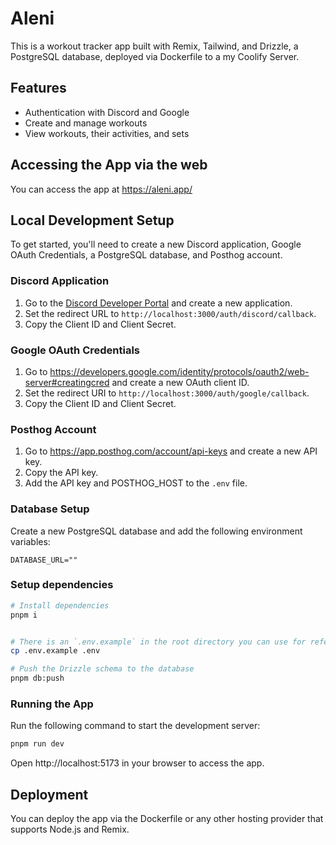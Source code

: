 # Aleni

This is a workout tracker app built with Remix, Tailwind, and Drizzle, a PostgreSQL database, deployed via Dockerfile to a my Coolify Server.

## Features

- Authentication with Discord and Google
- Create and manage workouts
- View workouts, their activities, and sets


## Accessing the App via the web

You can access the app at https://aleni.app/

## Local Development Setup

To get started, you'll need to create a new Discord application, Google OAuth Credentials, a PostgreSQL database, and Posthog account.

### Discord Application

1. Go to the [Discord Developer Portal](https://discord.com/developers/applications) and create a new application.
2. Set the redirect URL to `http://localhost:3000/auth/discord/callback`.
3. Copy the Client ID and Client Secret.

### Google OAuth Credentials

1. Go to https://developers.google.com/identity/protocols/oauth2/web-server#creatingcred and create a new OAuth client ID.
2. Set the redirect URI to `http://localhost:3000/auth/google/callback`.
3. Copy the Client ID and Client Secret.

### Posthog Account

1. Go to https://app.posthog.com/account/api-keys and create a new API key.
2. Copy the API key.
3. Add the API key and POSTHOG_HOST to the `.env` file.

### Database Setup

Create a new PostgreSQL database and add the following environment variables:

```
DATABASE_URL=""
```

### Setup dependencies

```bash
# Install dependencies
pnpm i


# There is an `.env.example` in the root directory you can use for reference
cp .env.example .env

# Push the Drizzle schema to the database
pnpm db:push
```


### Running the App

Run the following command to start the development server:


```bash
pnpm run dev
```

Open http://localhost:5173 in your browser to access the app.

## Deployment

You can deploy the app via the Dockerfile or any other hosting provider that supports Node.js and Remix.